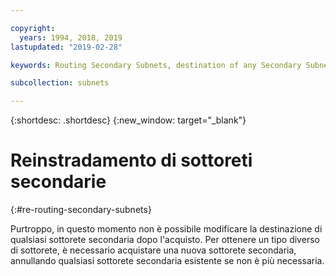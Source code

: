 ```yaml
---

copyright:
  years: 1994, 2018, 2019
lastupdated: "2019-02-28"

keywords: Routing Secondary Subnets, destination of any Secondary Subnet, different type of subnet

subcollection: subnets

---
```


{:shortdesc: .shortdesc}
{:new_window: target="_blank"}

# Reinstradamento di sottoreti secondarie
{:#re-routing-secondary-subnets}

Purtroppo, in questo momento non è possibile modificare la destinazione di qualsiasi sottorete secondaria dopo l'acquisto. Per ottenere un tipo diverso di sottorete, è necessario acquistare una nuova sottorete secondaria, annullando qualsiasi sottorete secondaria esistente se non è più necessaria.
